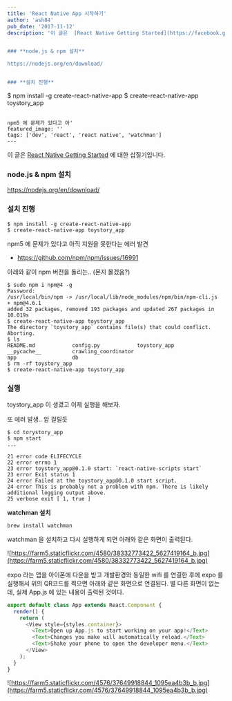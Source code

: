 ```yaml
---
title: 'React Native App 시작하기'
author: 'ash84'
pub_date: '2017-11-12'
description: '이 글은  [React Native Getting Started](https://facebook.github.io/react-native/docs/getting-started.html) 에 대한 삽질기입니다. 


### **node.js & npm 설치**

https://nodejs.org/en/download/


### **설치 진행**

```
$ npm install -g create-react-native-app
$ create-react-native-app toystory_app
```

npm5 에 문제가 있다고 아'
featured_image: ''
tags: ['dev', 'react', 'react native', 'watchman']
---
```


이 글은  [React Native Getting Started](https://facebook.github.io/react-native/docs/getting-started.html) 에 대한 삽질기입니다. 


### **node.js & npm 설치**

https://nodejs.org/en/download/


### **설치 진행**

```
$ npm install -g create-react-native-app
$ create-react-native-app toystory_app
```

npm5 에 문제가 있다고 아직 지원을 못한다는 에러 발견 

- https://github.com/npm/npm/issues/16991

아래와 같이 npm 버전을 돌리는.. (몬지 몰겠음?)

```shell
$ sudo npm i npm@4 -g
Password:
/usr/local/bin/npm -> /usr/local/lib/node_modules/npm/bin/npm-cli.js
+ npm@4.6.1
added 32 packages, removed 193 packages and updated 267 packages in 10.019s
$ create-react-native-app toystory_app
The directory `toystory_app` contains file(s) that could conflict. Aborting.
$ ls
README.md            config.py            toystory_app
__pycache__          crawling_coordinator
app                  db
$ rm -rf toystory_app
$ create-react-native-app toystory_app
```

### **실행**

toystory_app 이 생겼고 이제 실행을 해보자. 

또 에러 발생.. 암 걸릴듯 
```
$ cd torystory_app
$ npm start
...

21 error code ELIFECYCLE
22 error errno 1
23 error toystory_app@0.1.0 start: `react-native-scripts start`
23 error Exit status 1
24 error Failed at the toystory_app@0.1.0 start script.
24 error This is probably not a problem with npm. There is likely additional logging output above.
25 verbose exit [ 1, true ]
```

**watchman 설치**

```
brew install watchman
```

watchman 을 설치하고 다시 실행하게 되면 아래와 같은 화면이 출력된다. 

![https://farm5.staticflickr.com/4580/38332773422_5627419164_b.jpg](https://farm5.staticflickr.com/4580/38332773422_5627419164_b.jpg)

expo 라는 앱을 아이폰에 다운을 받고 개발환경와 동일한 wifi 를 연결한 후에 expo 를 실행해서 위의 QR코드를 찍으면 아래와 같은 화면으로 연결된다. 별 다른 화면이 없는데, 실제 App.js 에 있는 내용이 출력된 것이다. 

```js
export default class App extends React.Component {
  render() {
    return (
      <View style={styles.container}>
        <Text>Open up App.js to start working on your app!</Text>
        <Text>Changes you make will automatically reload.</Text>
        <Text>Shake your phone to open the developer menu.</Text>
      </View>
    );
  }
}
```

![https://farm5.staticflickr.com/4576/37649918844_1095ea4b3b_b.jpg](https://farm5.staticflickr.com/4576/37649918844_1095ea4b3b_b.jpg)
